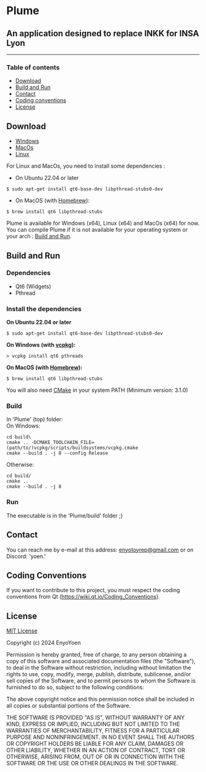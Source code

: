 # Plume
## An application designed to replace INKK for INSA Lyon
---
### Table of contents
 - [Download](#download)
 - [Build and Run](#build-and-run)
 - [Contact](#contact)
 - [Coding conventions](#coding-conventions)
 - [License](#license)

## Download
- [Windows](https://nightly.link/EnyoYoen/Plume/workflows/build-windows/master/Plume%20-%20Windows%20x64.zip)
- [MacOs](https://nightly.link/EnyoYoen/Plume/workflows/build-macos/master/Plume%20-%20MacOs%20x64.zip)
- [Linux](https://nightly.link/EnyoYoen/Plume/workflows/build-linux/master/Plume%20-%20Linux%20x64.zip) 

For Linux and MacOs, you need to install some dependencies :  
- On Ubuntu 22.04 or later
```shell
$ sudo apt-get install qt6-base-dev libpthread-stubs0-dev
```
- On MacOS (with [Homebrew](https://brew.sh/index)):
```shell
$ brew install qt6 libpthread-stubs
```

Plume is available for Windows (x64), Linux (x64) and MacOs (x64) for now.  
You can compile Plume if it is not available for your operating system or your arch : [Build and Run](#build-and-run).

## Build and Run
### Dependencies
- Qt6 (Widgets)
- Pthread

### Install the dependencies
**On Ubuntu 22.04 or later**
```shell
$ sudo apt-get install qt6-base-dev libpthread-stubs0-dev
```

**On Windows (with [vcpkg](https://github.com/microsoft/vcpkg/#quick-start-windows)):**
```shell
> vcpkg install qt6 pthreads
```

**On MacOS (with [Homebrew](https://brew.sh/index)):**
```shell
$ brew install qt6 libpthread-stubs
```

You will also need [CMake](https://cmake.org/download/) in your system PATH (Minimum version: 3.1.0)
### Build
In 'Plume' (top) folder:  
On Windows:  
```shell
cd build\
cmake .. -DCMAKE_TOOLCHAIN_FILE=(path/to/)vcpkg/scripts/buildsystems/vcpkg.cmake
cmake --build . -j 8 --config Release
```
Otherwise:
```shell
cd build/
cmake .. 
cmake --build . -j 8
```
### Run
The executable is in the 'Plume/build' folder ;)  

## Contact
You can reach me by e-mail at this address: enyotoyrep@gmail.com or on Discord: 'yoen.'

## Coding Conventions
If you want to contribute to this project, you must respect the coding conventions from Qt (https://wiki.qt.io/Coding_Conventions).

## License
[MIT License](https://en.wikipedia.org/wiki/MIT_License)

Copyright (c) 2024 EnyoYoen

Permission is hereby granted, free of charge, to any person obtaining a copy
of this software and associated documentation files (the "Software"), to deal
in the Software without restriction, including without limitation the rights
to use, copy, modify, merge, publish, distribute, sublicense, and/or sell
copies of the Software, and to permit persons to whom the Software is
furnished to do so, subject to the following conditions:

The above copyright notice and this permission notice shall be included in all
copies or substantial portions of the Software.

THE SOFTWARE IS PROVIDED "AS IS", WITHOUT WARRANTY OF ANY KIND, EXPRESS OR
IMPLIED, INCLUDING BUT NOT LIMITED TO THE WARRANTIES OF MERCHANTABILITY,
FITNESS FOR A PARTICULAR PURPOSE AND NONINFRINGEMENT. IN NO EVENT SHALL THE
AUTHORS OR COPYRIGHT HOLDERS BE LIABLE FOR ANY CLAIM, DAMAGES OR OTHER
LIABILITY, WHETHER IN AN ACTION OF CONTRACT, TORT OR OTHERWISE, ARISING FROM,
OUT OF OR IN CONNECTION WITH THE SOFTWARE OR THE USE OR OTHER DEALINGS IN THE
SOFTWARE.

